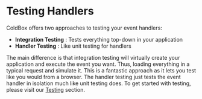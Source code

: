 # Testing Handlers

ColdBox offers two approaches to testing your event handlers:

* **Integration Testing** : Tests everything top-down in your application
* **Handler Testing** : Like unit testing for handlers


The main difference is that integration testing will virtually create your application and execute the event you want. Thus, loading everything in a typical request and simulate it. This is a fantastic approach as it lets you test like you would from a browser. The handler testing just tests the event handler in isolation much like unit testing does. To get started with testing, please visit our [Testing](http://wiki.coldbox.org/wiki/Testing.cfm) section.